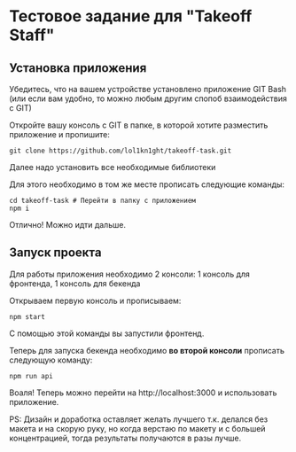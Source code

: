 # Тестовое задание для "Takeoff Staff"
## Установка приложения
Убедитесь, что на вашем устройстве установлено приложение GIT Bash (или если вам удобно, то можно любым другим спопоб взаимодействия с GIT)

Откройте вашу консоль с GIT в папке, в которой хотите разместить приложение и пропишите:
```
git clone https://github.com/lol1kn1ght/takeoff-task.git
```
Далее надо установить все необходимые библиотеки


Для этого необходимо в том же месте прописать следующие команды:
```
cd takeoff-task # Перейти в папку с приложением
npm i
```
Отлично! Можно идти дальше.
## Запуск проекта
Для работы приложения необходимо 2 консоли:
  1 консоль для фронтенда,
  1 консоль для бекенда
  
Открываем первую консоль и прописываем:
```
npm start
```
 С помощью этой команды вы запустили фронтенд.
 
 Теперь для запуска бекенда необходимо **во второй консоли** прописать следующую команду:
 ```
 npm run api
 ```
 Воаля! Теперь можно перейти на http://localhost:3000 и использовать приложение.
 
 PS: Дизайн и доработка оставляет желать лучшего т.к. делался без макета и на скорую руку, но когда верстаю по макету и с большей концентрацией, тогда результаты получаются в разы лучше. 

